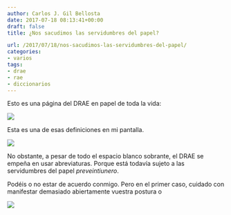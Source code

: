 ```yaml
---
author: Carlos J. Gil Bellosta
date: 2017-07-18 08:13:41+00:00
draft: false
title: ¿Nos sacudimos las servidumbres del papel?

url: /2017/07/18/nos-sacudimos-las-servidumbres-del-papel/
categories:
- varios
tags:
- drae
- rae
- diccionarios
---
```


Esto es una página del DRAE en papel de toda la vida:

![](/wp-uploads/2017/07/drae_papel.jpg)

Esta es una de esas definiciones en mi pantalla.

![](/wp-uploads/2017/07/drae_web.jpg)

No obstante, a pesar de todo el espacio blanco sobrante, el DRAE se empeña en usar abreviaturas. Porque está todavía sujeto a las servidumbres del papel _preveintiunero_.

Podéis o no estar de acuerdo conmigo. Pero en el primer caso, cuidado con manifestar demasiado abiertamente vuestra postura o

![](/wp-uploads/2017/07/hilo_twitter.png#center)